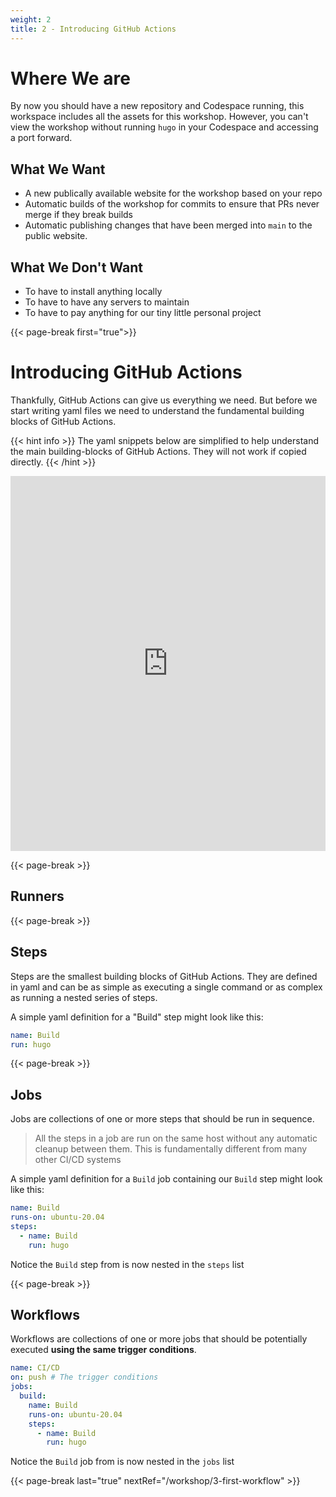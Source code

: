 ```yaml
---
weight: 2
title: 2 - Introducing GitHub Actions
---
```


# Where We are

By now you should have a new repository and Codespace running, this workspace includes all the assets for this workshop. However, you can't view the workshop without running `hugo` in your Codespace and accessing a port forward.

## What We Want

- A new publically available website for the workshop based on your repo
- Automatic builds of the workshop for commits to ensure that PRs never merge if they break builds
- Automatic publishing changes that have been merged into `main` to the public website.

## What We Don't Want

- To have to install anything locally
- To have to have any servers to maintain
- To have to pay anything for our tiny little personal project

{{<                                                               page-break first="true">}}

# Introducing GitHub Actions

Thankfully, GitHub Actions can give us everything we need. But before we start writing yaml files
we need to understand the fundamental building blocks of GitHub Actions.

{{< hint info >}}
The yaml snippets below are simplified to help understand the main building-blocks of GitHub Actions. They will not work if copied directly.
{{< /hint >}}

<iframe src="http://localhost:1313/diagrams/scratch.sozi.html" width="100%" height="600px" allowfullscreen="true" allowtransparency="true" frameborder="0"></iframe>

{{<                                                               page-break >}}


## Runners



{{<                                                               page-break >}}


## Steps

Steps are the smallest building blocks of GitHub Actions. They are defined in yaml and can be as simple
as executing a single command or as complex as running a nested series of steps.

A simple yaml definition for a "Build" step might look like this:

```yaml
name: Build
run: hugo
```

{{<                                                               page-break >}}

## Jobs

Jobs are collections of one or more steps that should be run in sequence.

> All the steps in a job are run on the same host without any automatic cleanup between them. This is fundamentally different from
> many other CI/CD systems

A simple yaml definition for a `Build` job containing our `Build` step might look like this:

```yaml
name: Build
runs-on: ubuntu-20.04
steps:
  - name: Build
    run: hugo
```

Notice the `Build` step from is now nested in the `steps` list

{{<                                                               page-break >}}

## Workflows

Workflows are collections of one or more jobs that should be potentially executed **using the same trigger conditions**.

```yaml
name: CI/CD
on: push # The trigger conditions
jobs:
  build:
    name: Build
    runs-on: ubuntu-20.04
    steps:
      - name: Build
        run: hugo
```

Notice the `Build` job from is now nested in the `jobs` list

{{<                                                               page-break last="true" nextRef="/workshop/3-first-workflow" >}}
